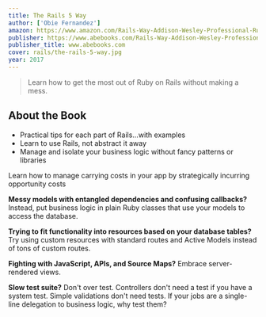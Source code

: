 ```yaml
---
title: The Rails 5 Way 
author: ['Obie Fernandez']
amazon: https://www.amazon.com/Rails-Way-Addison-Wesley-Professional-Ruby/dp/0134657675
publisher: https://www.abebooks.com/Rails-Way-Addison-Wesley-Professional-Ruby-Series/30926543693/bd
publisher_title: www.abebooks.com
cover: rails/the-rails-5-way.jpg
year: 2017
---
```


> Learn how to get the most out of Ruby on Rails without making a mess.

## About the Book

- Practical tips for each part of Rails…with examples
- Learn to use Rails, not abstract it away
- Manage and isolate your business logic without fancy patterns or libraries

Learn how to manage carrying costs in your app by strategically incurring opportunity costs

**Messy models with entangled dependencies and confusing callbacks?** Instead, put business logic in plain Ruby classes that use your models to access the database.

**Trying to fit functionality into resources based on your database tables?** Try using custom resources with standard routes and Active Models instead of tons of custom routes.

**Fighting with JavaScript, APIs, and Source Maps?** Embrace server-rendered views.

**Slow test suite?** Don't over test. Controllers don't need a test if you have a system test. Simple validations don't need tests. If your jobs are a single-line delegation to business logic, why test them?
